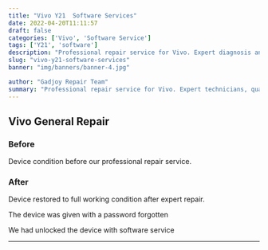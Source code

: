 ```yaml
---
title: "Vivo Y21  Software Services"
date: 2022-04-20T11:11:57
draft: false
categories: ['Vivo', 'Software Service']
tags: ['Y21', 'software']
description: "Professional repair service for Vivo. Expert diagnosis and quality repairs in Bangalore."
slug: "vivo-y21-software-services"
banner: "img/banners/banner-4.jpg"

author: "Gadjoy Repair Team"
summary: "Professional repair service for Vivo. Expert technicians, quality parts, warranty included."
---
```


## Vivo General Repair

### Before

Device condition before our professional repair service.

### After

Device restored to full working condition after expert repair.

The device was given with a password forgotten

We had unlocked the device with software service

---